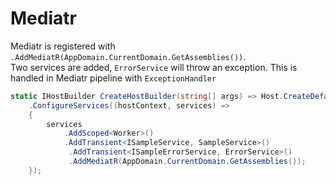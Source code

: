 # Mediatr

Mediatr is registered with `.AddMediatR(AppDomain.CurrentDomain.GetAssemblies())`.  
Two services are added, `ErrorService` will throw an exception. This is handled in Mediatr pipeline with `ExceptionHandler`

```csharp
static IHostBuilder CreateHostBuilder(string[] args) => Host.CreateDefaultBuilder(args)
    .ConfigureServices((hostContext, services) =>
    {
        services
            .AddScoped<Worker>()
            .AddTransient<ISampleService, SampleService>()
             .AddTransient<ISampleErrorService, ErrorService>()
             .AddMediatR(AppDomain.CurrentDomain.GetAssemblies());
    });
```

